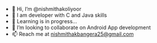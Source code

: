 - 👋 Hi, I’m @nishmithakoliyoor
- 👀 I am developer with C and Java skills
- 🌱 Learning is in progress...
- 💞️ I’m looking to collaborate on Android App development
- 📫 Reach me at nishmithakbangera25@gmail.com

<!---
nishmithakoliyoor/nishmithakoliyoor is a ✨ special ✨ repository because its `README.md` (this file) appears on your GitHub profile.
You can click the Preview link to take a look at your changes.
--->

